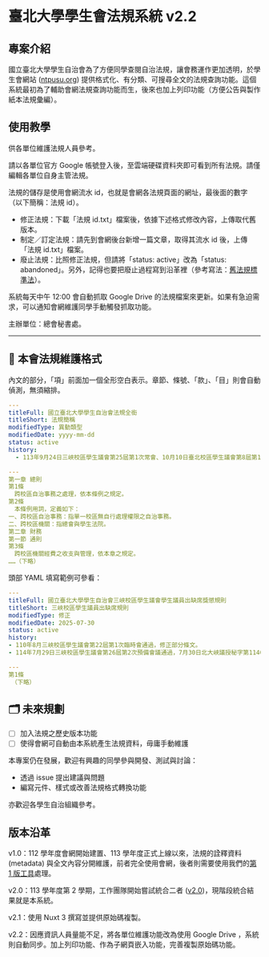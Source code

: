 # 臺北大學學生會法規系統 v2.2

## 專案介紹

國立臺北大學學生自治會為了方便同學查閱自治法規，讓會務運作更加透明，於學生會網站 ([ntpusu.org](https://ntpusu.org)) 提供格式化、有分類、可搜尋全文的法規查詢功能。這個系統最初為了輔助會網法規查詢功能而生，後來也加上列印功能（方便公告與製作紙本法規彙編）。

## 使用教學

供各單位維護法規人員參考。

請以各單位官方 Google 帳號登入後，至雲端硬碟資料夾即可看到所有法規。請僅編輯各單位自身主管法規。

法規的儲存是使用會網流水 id，也就是會網各法規頁面的網址，最後面的數字（以下簡稱：法規 id）。

* 修正法規：下載「法規 id.txt」檔案後，依據下述格式修改內容，上傳取代舊版本。
* 制定／訂定法規：請先到會網後台新增一篇文章，取得其流水 id 後，上傳「法規 id.txt」檔案。
* 廢止法規：比照修正法規，但請將「status: active」改為「status: abandoned」。另外，記得也要把廢止過程寫到沿革裡（參考寫法：[舊法規標準法](https://ntpusu.org/?p=588)）。

系統每天中午 12:00 會自動抓取 Google Drive 的法規檔案來更新。如果有急迫需求，可以通知會網維護同學手動觸發抓取功能。

主辦單位：總會秘書處。

---

## 🧾 本會法規維護格式

內文的部分，「項」前面加一個全形空白表示。章節、條號、「款」、「目」則會自動偵測，無須縮排。

```yaml
---
titleFull: 國立臺北大學學生自治會法規全銜
titleShort: 法規簡稱
modifiedType: 異動類型
modifiedDate: yyyy-mm-dd
status: active
history: 
  - 113年9月24日三峽校區學生議會第25屆第1次常會、10月10日臺北校區學生議會第8屆第1次常會通過，10月18日總會長公布（<a href="javascript:void();">113總令字第1131018002號</a>），制定全部條文共47條。

---
第一章 總則
第1條
　跨校區自治事務之處理，依本條例之規定。
第2條
　本條例用詞，定義如下：
一、跨校區自治事務：指單一校區無自行處理權限之自治事務。
二、跨校區機關：指總會與學生法院。
第二章 財務
第一節 通則
第3條
　跨校區機關經費之收支與管理，依本章之規定。
……（下略）
```

頭部 YAML 填寫範例可參看：

```yaml
---
titleFull: 國立臺北大學學生自治會三峽校區學生議會學生議員出缺席獎懲規則
titleShort: 三峽校區學生議員出缺席規則
modifiedType: 修正
modifiedDate: 2025-07-30
status: active
history: 
- 110年8月三峽校區學生議會第22屆第1次臨時會通過，修正部分條文。
- 114年7月29日三峽校區學生議會第26屆第2次預備會議通過，7月30日北大峽議授秘字第1140730010號公告公告，修正第3、4、6條條文。

---
第1條
　（下略）
```

## 🗂️ 未來規劃

* [ ] 加入法規之歷史版本功能
* [ ] 使得會網可自動由本系統產生法規資料，毋庸手動維護

本專案仍在發展，歡迎有興趣的同學參與開發、測試與討論：

* 透過 issue 提出建議與問題
* 編寫元件、樣式或改善法規格式轉換功能

亦歡迎各學生自治組織參考。

## 版本沿革

v1.0：112 學年度會網開始建置、113 學年度正式上線以來，法規的詮釋資料 (metadata) 與全文內容分開維護，前者完全使用會網，後者則需要使用我們的[第 1 版工具](https://github.com/robertgelb/ntpusu-regulation-typesetting)處理。

v2.0：113 學年度第 2 學期，工作團隊開始嘗試統合二者 ([v2.0](https://github.com/jenhuang-tw/ntpusu-law))，現階段統合結果就是本系統。

v2.1：使用 Nuxt 3 撰寫並提供原始碼複製。

v2.2：因應資訊人員量能不足，將各單位維護功能改為使用 Google Drive ，系統則自動同步。加上列印功能、作為子網頁嵌入功能，完善複製原始碼功能。